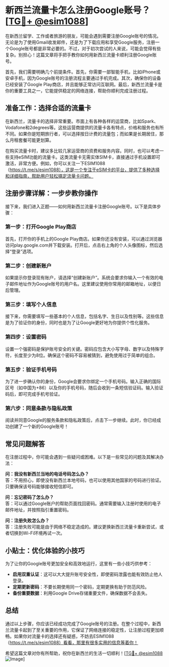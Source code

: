 # 新西兰流量卡怎么注册Google账号？[[TG💪+ @esim1088](https://t.me/s/esim1088)]

在新西兰留学、工作或者旅游的朋友，可能会遇到需要注册Google账号的情况。无论是为了使用Gmail收发邮件，还是为了下载应用和享受Google服务，注册一个Google账号都是非常必要的。不过，对于初次尝试的人来说，可能会觉得有些复杂。别担心！这篇文章将手把手教你如何用新西兰流量卡顺利注册Google账号。

首先，我们需要明确几个前提条件。首先，你需要一部智能手机，比如iPhone或安卓手机，因为Google账号的注册流程主要通过手机完成。其次，确保你的设备已经安装了Google Play商店，并且能够正常访问互联网。最后，新西兰流量卡是你的重要工具之一，它能提供稳定的网络连接，帮助你顺利完成注册过程。

## 准备工作：选择合适的流量卡

在新西兰，流量卡的选择非常重要。市面上有各种各样的运营商，比如Spark、Vodafone和2degrees等。这些运营商提供的流量卡各有特点，价格和服务也有所不同。如果你是短期旅行者，可以选择按日计费的流量包；而如果是长期居住，那么月租套餐可能更划算。

在购买流量卡时，建议多比较几家运营商的资费和服务内容。同时，也可以考虑一些支持eSIM功能的流量卡。这类流量卡无需实体SIM卡，直接通过手机设置即可激活，非常方便。例如，你可以关注一下ESIM1088（https://t.me/s/esim1088），这是一个专注于eSIM卡的平台，提供了多种选择和详细指南，帮助用户轻松搞定流量卡问题。

## 注册步骤详解：一步步教你操作

接下来，我们进入正题——如何用新西兰流量卡注册Google账号。以下是具体步骤：

### 第一步：打开Google Play商店

首先，打开你的手机上的Google Play商店。如果你还没有安装，可以通过浏览器访问play.google.com并下载安装。打开后，点击右上角的个人头像图标，然后选择“登录”选项。

### 第二步：创建新账户

如果提示你登录现有账户，请选择“创建新账户”。系统会要求你输入一个有效的电子邮件地址作为Google账号的用户名。这里建议使用你常用的邮箱地址，以便日后管理。

### 第三步：填写个人信息

接下来，你需要填写一些基本的个人信息，包括名字、生日以及性别等。这些信息是为了验证你的身份，同时也是为了让Google更好地为你提供个性化服务。

### 第四步：设置密码

设置一个强密码是保护账号安全的关键。密码应包含大小写字母、数字以及特殊字符，长度至少为8位。确保这个密码不容易被猜到，避免使用过于简单的组合。

### 第五步：验证手机号码

为了进一步确认你的身份，Google会要求你绑定一个手机号码。输入正确的国际区号（如中国为+86）以及你的手机号码，随后会收到一条短信验证码。输入验证码后，即可完成手机号验证。

### 第六步：同意条款与隐私政策

阅读并同意Google的服务条款和隐私政策后，点击下一步继续。此时，你已经成功创建了一个新的Google账号！

## 常见问题解答

在注册过程中，你可能会遇到一些疑问或困难。以下是一些常见的问题及其解决办法：

**问：我没有新西兰当地的电话号码怎么办？**  
答：不用担心，即使没有新西兰本地号码，也可以使用其他国家的号码进行验证。只要确保该号码能够接收短信即可。

**问：忘记密码了怎么办？**  
答：可以通过Google账户的帮助页面找回密码。通常需要输入注册时使用的电子邮件地址，并按照指引重置密码。

**问：注册失败怎么办？**  
答：注册失败可能是由于网络不稳定造成的。建议更换新西兰流量卡重新尝试，或者切换到Wi-Fi环境再试一次。

## 小贴士：优化体验的小技巧

为了让你的Google账号更加安全和高效地运行，这里有一些小技巧供参考：

- **启用双重认证**：这可以大大提升账号安全性，即使密码泄露也能有效防止他人登录。
- **定期更新密码**：不要长期使用同一个密码，定期更换有助于防范风险。
- **备份重要数据**：利用Google Drive存储重要文件，确保数据不会丢失。

## 总结

通过以上步骤，你应该已经成功完成了Google账号的注册。在整个过程中，新西兰流量卡起到了至关重要的作用，它保证了网络连接的稳定性，让注册过程更加顺畅。如果你对流量卡的选择还有疑惑，不妨去ESIM1088（https://t.me/s/esim1088）看看，那里有很多实用的信息等着你！

希望这篇文章对你有所帮助，祝你在新西兰的生活一切顺利！[[TG💪+ @esim1088](https://t.me/s/esim1088) ![Image](https://i.postimg.cc/4NQfJmqS/Snipaste-2025-05-13-00-14-12.png)]